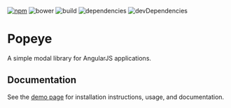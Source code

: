 [![npm](https://img.shields.io/npm/v/angular-popeye.svg)](https://www.npmjs.com/package/angular-popeye)
![bower](https://img.shields.io/bower/v/angular-popeye.svg)
![build](https://img.shields.io/circleci/project/Pathgather/popeye/master.svg)
![dependencies](https://img.shields.io/david/Pathgather/popeye.svg)
![devDependencies](https://img.shields.io/david/dev/Pathgather/popeye.svg)

# Popeye
A simple modal library for AngularJS applications.

## Documentation
See the [demo page](http://pathgather.github.io/popeye/) for installation instructions, usage, and documentation.
